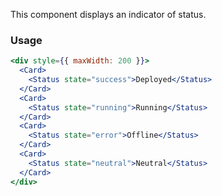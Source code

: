 This component displays an indicator of status.

### Usage

```jsx
<div style={{ maxWidth: 200 }}>
  <Card>
    <Status state="success">Deployed</Status>
  </Card>
  <Card>
    <Status state="running">Running</Status>
  </Card>
  <Card>
    <Status state="error">Offline</Status>
  </Card>
  <Card>
    <Status state="neutral">Neutral</Status>
  </Card>
</div>
```
